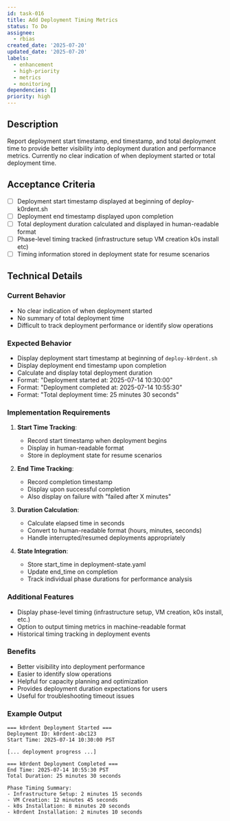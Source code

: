 ```yaml
---
id: task-016
title: Add Deployment Timing Metrics
status: To Do
assignee:
  - rbias
created_date: '2025-07-20'
updated_date: '2025-07-20'
labels:
  - enhancement
  - high-priority
  - metrics
  - monitoring
dependencies: []
priority: high
---
```


## Description

Report deployment start timestamp, end timestamp, and total deployment time to provide better visibility into deployment duration and performance metrics. Currently no clear indication of when deployment started or total deployment time.

## Acceptance Criteria

- [ ] Deployment start timestamp displayed at beginning of deploy-k0rdent.sh
- [ ] Deployment end timestamp displayed upon completion
- [ ] Total deployment duration calculated and displayed in human-readable format
- [ ] Phase-level timing tracked (infrastructure setup VM creation k0s install etc)
- [ ] Timing information stored in deployment state for resume scenarios

## Technical Details

### Current Behavior
- No clear indication of when deployment started
- No summary of total deployment time
- Difficult to track deployment performance or identify slow operations

### Expected Behavior
- Display deployment start timestamp at beginning of `deploy-k0rdent.sh`
- Display deployment end timestamp upon completion
- Calculate and display total deployment duration
- Format: "Deployment started at: 2025-07-14 10:30:00"
- Format: "Deployment completed at: 2025-07-14 10:55:30"
- Format: "Total deployment time: 25 minutes 30 seconds"

### Implementation Requirements
1. **Start Time Tracking**:
   - Record start timestamp when deployment begins
   - Display in human-readable format
   - Store in deployment state for resume scenarios

2. **End Time Tracking**:
   - Record completion timestamp
   - Display upon successful completion
   - Also display on failure with "failed after X minutes"

3. **Duration Calculation**:
   - Calculate elapsed time in seconds
   - Convert to human-readable format (hours, minutes, seconds)
   - Handle interrupted/resumed deployments appropriately

4. **State Integration**:
   - Store start_time in deployment-state.yaml
   - Update end_time on completion
   - Track individual phase durations for performance analysis

### Additional Features
- Display phase-level timing (infrastructure setup, VM creation, k0s install, etc.)
- Option to output timing metrics in machine-readable format
- Historical timing tracking in deployment events

### Benefits
- Better visibility into deployment performance
- Easier to identify slow operations
- Helpful for capacity planning and optimization
- Provides deployment duration expectations for users
- Useful for troubleshooting timeout issues

### Example Output
```
=== k0rdent Deployment Started ===
Deployment ID: k0rdent-abc123
Start Time: 2025-07-14 10:30:00 PST

[... deployment progress ...]

=== k0rdent Deployment Completed ===
End Time: 2025-07-14 10:55:30 PST
Total Duration: 25 minutes 30 seconds

Phase Timing Summary:
- Infrastructure Setup: 2 minutes 15 seconds
- VM Creation: 12 minutes 45 seconds
- k0s Installation: 8 minutes 20 seconds
- k0rdent Installation: 2 minutes 10 seconds
```
